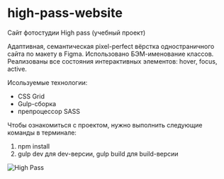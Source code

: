 # high-pass-website
Сайт фотостудии High pass (учебный проект)

Адаптивная, семантическая pixel-perfect вёрстка одностраничного сайта по макету в Figma. Использовано БЭМ-именование классов. Реализованы все состояния интерактивных элементов: hover, focus, active.

Исользуемые технологии:
- CSS Grid
- Gulp-сборка
- препроцессор SASS

Чтобы ознакомиться с проектом, нужно выполнить следующие команды в терминале:
1) npm install
2) gulp dev для dev-версии, gulp build для build-версии

![High Pass](https://github.com/DocAna00/high-pass-website/assets/103950286/bf3936d1-3120-49b2-8d0c-dd303893cf48)



